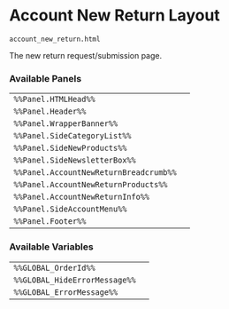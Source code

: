 # Account New Return Layout

`account_new_return.html`

The new return request/submission page.

### Available Panels
|||
|---|---|
| `%%Panel.HTMLHead%%` |
| `%%Panel.Header%%` |
| `%%Panel.WrapperBanner%%` |
| `%%Panel.SideCategoryList%%` |
| `%%Panel.SideNewProducts%%` |
| `%%Panel.SideNewsletterBox%%` |
| `%%Panel.AccountNewReturnBreadcrumb%%` |
| `%%Panel.AccountNewReturnProducts%%` |
| `%%Panel.AccountNewReturnInfo%%` |
| `%%Panel.SideAccountMenu%%` |
| `%%Panel.Footer%%` |

### Available Variables
|||
|---|---|
| `%%GLOBAL_OrderId%%` |
| `%%GLOBAL_HideErrorMessage%%` |
| `%%GLOBAL_ErrorMessage%%` |
